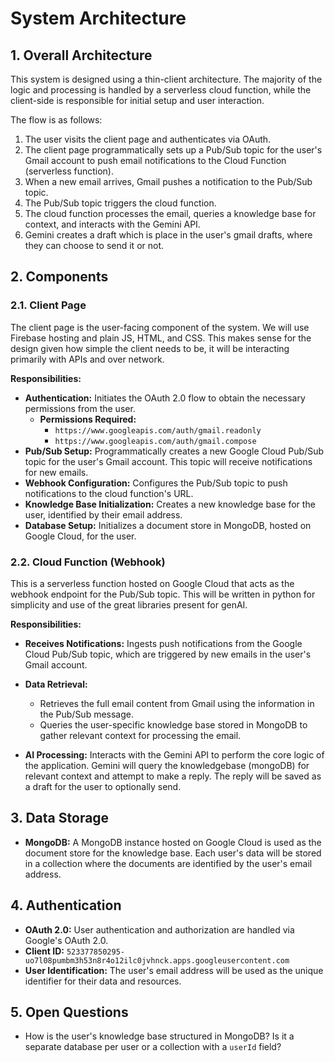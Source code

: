 # System Architecture

## 1. Overall Architecture

This system is designed using a thin-client architecture. The majority of the logic and processing is handled by a serverless cloud function, while the client-side is responsible for initial setup and user interaction.

The flow is as follows:
1.  The user visits the client page and authenticates via OAuth.
2.  The client page programmatically sets up a Pub/Sub topic for the user's Gmail account to push email notifications to the Cloud Function (serverless function).
3.  When a new email arrives, Gmail pushes a notification to the Pub/Sub topic.
4.  The Pub/Sub topic triggers the cloud function.
5.  The cloud function processes the email, queries a knowledge base for context, and interacts with the Gemini API.
6.  Gemini creates a draft which is place in the user's gmail drafts, where they can choose to send it or not.

## 2. Components

### 2.1. Client Page

The client page is the user-facing component of the system. We will use Firebase hosting and plain JS, HTML, and CSS. This makes sense for the design given how simple the client needs to be, it will be interacting primarily with APIs and over network.

**Responsibilities:**

*   **Authentication:** Initiates the OAuth 2.0 flow to obtain the necessary permissions from the user.
    *   **Permissions Required:**
        *   `https://www.googleapis.com/auth/gmail.readonly`
        *   `https://www.googleapis.com/auth/gmail.compose`
*   **Pub/Sub Setup:** Programmatically creates a new Google Cloud Pub/Sub topic for the user's Gmail account. This topic will receive notifications for new emails.
*   **Webhook Configuration:** Configures the Pub/Sub topic to push notifications to the cloud function's URL.
*   **Knowledge Base Initialization:** Creates a new knowledge base for the user, identified by their email address.
*   **Database Setup:** Initializes a document store in MongoDB, hosted on Google Cloud, for the user.

### 2.2. Cloud Function (Webhook)

This is a serverless function hosted on Google Cloud that acts as the webhook endpoint for the Pub/Sub topic.
This will be written in python for simplicity and use of the great libraries present for genAI.


**Responsibilities:**

*   **Receives Notifications:** Ingests push notifications from the Google Cloud Pub/Sub topic, which are triggered by new emails in the user's Gmail account.

*   **Data Retrieval:**
    *   Retrieves the full email content from Gmail using the information in the Pub/Sub message.
    *   Queries the user-specific knowledge base stored in MongoDB to gather relevant context for processing the email.

*   **AI Processing:** Interacts with the Gemini API to perform the core logic of the application. Gemini will query the knowledgebase (mongoDB) for relevant context and attempt to make a reply. The reply will be saved as a draft for the user to optionally send.

## 3. Data Storage

*   **MongoDB:** A MongoDB instance hosted on Google Cloud is used as the document store for the knowledge base. Each user's data will be stored in a collection where the documents are identified by the user's email address.

## 4. Authentication

*   **OAuth 2.0:** User authentication and authorization are handled via Google's OAuth 2.0.
*   **Client ID:** `523377850295-uo7l08pumbm3h53n8r4o12ilc0jvhnck.apps.googleusercontent.com`
*   **User Identification:** The user's email address will be used as the unique identifier for their data and resources.

## 5. Open Questions

*   How is the user's knowledge base structured in MongoDB? Is it a separate database per user or a collection with a `userId` field?